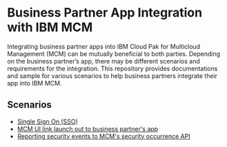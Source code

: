 # Business Partner App Integration with IBM MCM
Integrating business partner apps into IBM Cloud Pak for Multicloud Management (MCM) can be mutually beneficial to both parties.  Depending on the business partner’s app, there may be different scenarios and requirements for the integration. This repository provides documentations and sample for various scenarios to help business partners integrate their app into IBM MCM.
## Scenarios
* [Single Sign On (SSO)](integration_scenarios/SSO)
* [MCM UI link launch out to business partner's app](integration_scenarios/ui_launch_out)
* [Reporting security events to MCM's security occurrence API](integration_scenarios/post_security_occurrence)

